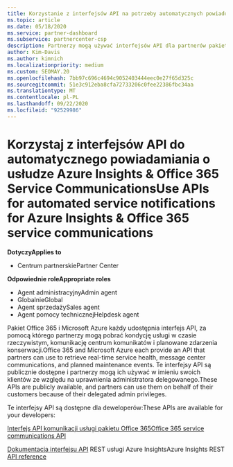```yaml
---
title: Korzystanie z interfejsów API na potrzeby automatycznych powiadomień dotyczących usług
ms.topic: article
ms.date: 05/18/2020
ms.service: partner-dashboard
ms.subservice: partnercenter-csp
description: Partnerzy mogą używać interfejsów API dla partnerów pakietu Office 365 i Microsoft Azure, aby uzyskać informacje o kondycji usługi w czasie rzeczywistym, komunikacji centrum komunikatów i planowanych zdarzeniach konserwacji.
author: Kim-Davis
ms.author: kimnich
ms.localizationpriority: medium
ms.custom: SEOMAY.20
ms.openlocfilehash: 7bb97c696c4694c9052403444eec0e27f65d325c
ms.sourcegitcommit: 51e3c912eba8cfa72733206c0fee22386fbc34aa
ms.translationtype: MT
ms.contentlocale: pl-PL
ms.lasthandoff: 09/22/2020
ms.locfileid: "92529986"
---
```

# <a name="use-apis-for-automated-service-notifications-for-azure-insights--office-365-service-communications"></a><span data-ttu-id="870ff-103">Korzystaj z interfejsów API do automatycznego powiadamiania o usłudze Azure Insights & Office 365 Service Communications</span><span class="sxs-lookup"><span data-stu-id="870ff-103">Use APIs for automated service notifications for Azure Insights & Office 365 service communications</span></span>

<span data-ttu-id="870ff-104">**Dotyczy**</span><span class="sxs-lookup"><span data-stu-id="870ff-104">**Applies to**</span></span>

-  <span data-ttu-id="870ff-105">Centrum partnerskie</span><span class="sxs-lookup"><span data-stu-id="870ff-105">Partner Center</span></span>

<span data-ttu-id="870ff-106">**Odpowiednie role**</span><span class="sxs-lookup"><span data-stu-id="870ff-106">**Appropriate roles**</span></span>

- <span data-ttu-id="870ff-107">Agent administracyjny</span><span class="sxs-lookup"><span data-stu-id="870ff-107">Admin agent</span></span>
- <span data-ttu-id="870ff-108">Globalnie</span><span class="sxs-lookup"><span data-stu-id="870ff-108">Global</span></span> 
- <span data-ttu-id="870ff-109">Agent sprzedaży</span><span class="sxs-lookup"><span data-stu-id="870ff-109">Sales agent</span></span>
- <span data-ttu-id="870ff-110">Agent pomocy technicznej</span><span class="sxs-lookup"><span data-stu-id="870ff-110">Helpdesk agent</span></span>

<span data-ttu-id="870ff-111">Pakiet Office 365 i Microsoft Azure każdy udostępnia interfejs API, za pomocą którego partnerzy mogą pobrać kondycję usługi w czasie rzeczywistym, komunikację centrum komunikatów i planowane zdarzenia konserwacji.</span><span class="sxs-lookup"><span data-stu-id="870ff-111">Office 365 and Microsoft Azure each provide an API that partners can use to retrieve real-time service health, message center communications, and planned maintenance events.</span></span> <span data-ttu-id="870ff-112">Te interfejsy API są publicznie dostępne i partnerzy mogą ich używać w imieniu swoich klientów ze względu na uprawnienia administratora delegowanego.</span><span class="sxs-lookup"><span data-stu-id="870ff-112">These APIs are publicly available, and partners can use them on behalf of their customers because of their delegated admin privileges.</span></span>

<span data-ttu-id="870ff-113">Te interfejsy API są dostępne dla deweloperów:</span><span class="sxs-lookup"><span data-stu-id="870ff-113">These APIs are available for your developers:</span></span>

[<span data-ttu-id="870ff-114">Interfejs API komunikacji usługi pakietu Office 365</span><span class="sxs-lookup"><span data-stu-id="870ff-114">Office 365 service communications API</span></span>](/office/office-365-management-api/office-365-service-communications-api-reference)


<span data-ttu-id="870ff-115">[Dokumentacja interfejsu API](/rest/api/monitor/) REST usługi Azure Insights</span><span class="sxs-lookup"><span data-stu-id="870ff-115">Azure Insights REST [API reference](/rest/api/monitor/)</span></span>

 

 
